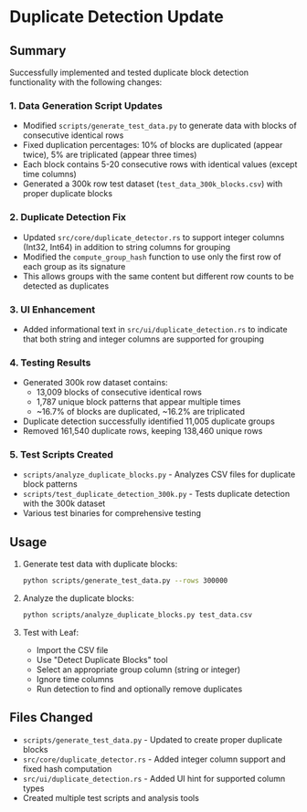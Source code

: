 # Duplicate Detection Update

## Summary

Successfully implemented and tested duplicate block detection functionality with the following changes:

### 1. Data Generation Script Updates
- Modified `scripts/generate_test_data.py` to generate data with blocks of consecutive identical rows
- Fixed duplication percentages: 10% of blocks are duplicated (appear twice), 5% are triplicated (appear three times)
- Each block contains 5-20 consecutive rows with identical values (except time columns)
- Generated a 300k row test dataset (`test_data_300k_blocks.csv`) with proper duplicate blocks

### 2. Duplicate Detection Fix
- Updated `src/core/duplicate_detector.rs` to support integer columns (Int32, Int64) in addition to string columns for grouping
- Modified the `compute_group_hash` function to use only the first row of each group as its signature
- This allows groups with the same content but different row counts to be detected as duplicates

### 3. UI Enhancement
- Added informational text in `src/ui/duplicate_detection.rs` to indicate that both string and integer columns are supported for grouping

### 4. Testing Results
- Generated 300k row dataset contains:
  - 13,009 blocks of consecutive identical rows
  - 1,787 unique block patterns that appear multiple times
  - ~16.7% of blocks are duplicated, ~16.2% are triplicated
- Duplicate detection successfully identified 11,005 duplicate groups
- Removed 161,540 duplicate rows, keeping 138,460 unique rows

### 5. Test Scripts Created
- `scripts/analyze_duplicate_blocks.py` - Analyzes CSV files for duplicate block patterns
- `scripts/test_duplicate_detection_300k.py` - Tests duplicate detection with the 300k dataset
- Various test binaries for comprehensive testing

## Usage

1. Generate test data with duplicate blocks:
   ```bash
   python scripts/generate_test_data.py --rows 300000
   ```

2. Analyze the duplicate blocks:
   ```bash
   python scripts/analyze_duplicate_blocks.py test_data.csv
   ```

3. Test with Leaf:
   - Import the CSV file
   - Use "Detect Duplicate Blocks" tool
   - Select an appropriate group column (string or integer)
   - Ignore time columns
   - Run detection to find and optionally remove duplicates

## Files Changed
- `scripts/generate_test_data.py` - Updated to create proper duplicate blocks
- `src/core/duplicate_detector.rs` - Added integer column support and fixed hash computation
- `src/ui/duplicate_detection.rs` - Added UI hint for supported column types
- Created multiple test scripts and analysis tools